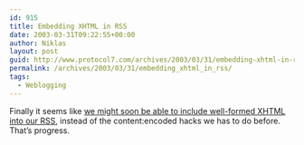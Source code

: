 ```yaml
---
id: 915
title: Embedding XHTML in RSS
date: 2003-03-31T09:22:55+00:00
author: Niklas
layout: post
guid: http://www.protocol7.com/archives/2003/03/31/embedding-xhtml-in-rss/
permalink: /archives/2003/03/31/embedding_xhtml_in_rss/
tags:
  - Weblogging
---
```

<div class='microid-fabe83a9191cfcd19b926a35de7b10f034d73bd9'>
  <p>
    Finally it seems like <a title="Don Box's Spoutlet" href="http://www.gotdotnet.com/team/dbox/#nn2003-03-30T04:44:35Z">we might soon be able to include well-formed XHTML into our RSS</a>, instead of the content:encoded hacks we has to do before. That&#8217;s progress.
  </p>
</div>